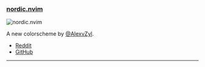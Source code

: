 <h3 id="new-nordic.nvim">
  <a href="#new-nordic.nvim">
    <span class="icon-text">
      <span class="icon">
        <i class="fa-solid fa-book"></i>
      </span>
    </span>
    <span>nordic.nvim</span>
  </a>
</h3>

![nordic.nvim](https://user-images.githubusercontent.com/81622310/213918910-7e9e4068-3eef-4d68-b192-4b0200cc1631.png)

A new colorscheme by [@AlexvZyl](https://github.com/AlexvZyl).

- [Reddit](https://www.reddit.com/r/neovim/comments/10ik9zl/nordicnvim_a_warmer_and_darker_implementation_of/)
- [GitHub](https://github.com/AlexvZyl/nordic.nvim)

---
